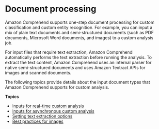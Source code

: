 # Document processing<a name="idp"></a>

Amazon Comprehend supports one\-step document processing for custom classification and custom entity recognition\. For example, you can input a mix of plain text documents and semi\-structured documents \(such as PDF documents, Microsoft Word documents, and images\) to a custom analysis job\.

For input files that require text extraction, Amazon Comprehend automatically performs the text extraction before running the analysis\. To extract the text content, Amazon Comprehend uses an internal parser for native semi\-structured documents and uses Amazon Textract APIs for images and scanned documents\. 

The following topics provide details about the input document types that Amazon Comprehend supports for custom analysis\.

**Topics**
+ [Inputs for real\-time custom analysis](idp-inputs-sync.md)
+ [Inputs for asynchronous custom analysis](idp-inputs-async.md)
+ [Setting text extraction options](idp-set-textract-options.md)
+ [Best practices for images](idp-images-bp.md)